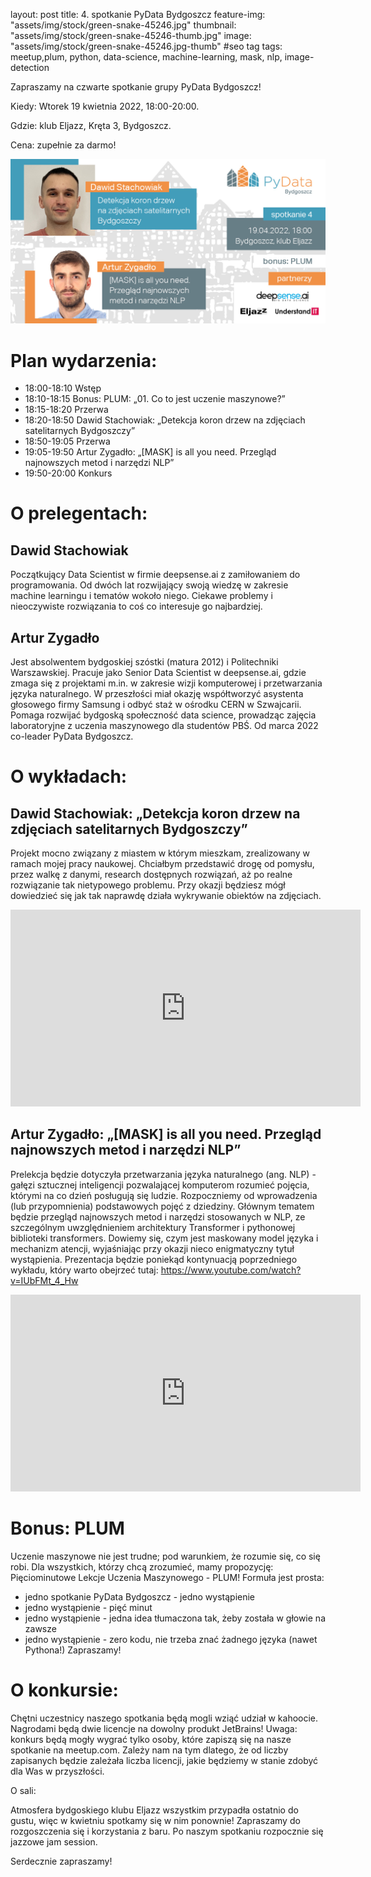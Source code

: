 layout: post
title: 4. spotkanie PyData Bydgoszcz
feature-img: "assets/img/stock/green-snake-45246.jpg"
thumbnail: "assets/img/stock/green-snake-45246-thumb.jpg"
image: "assets/img/stock/green-snake-45246.jpg-thumb" #seo tag
tags: meetup,plum, python, data-science, machine-learning, mask, nlp, image-detection

Zapraszamy na czwarte spotkanie grupy PyData Bydgoszcz!

Kiedy: Wtorek 19 kwietnia 2022, 18:00-20:00.

Gdzie: klub Eljazz, Kręta 3, Bydgoszcz.

Cena: zupełnie za darmo!


![Meetup image](/assets/img/meetups/2022.04-fb.jpg)

# Plan wydarzenia:

- 18:00-18:10 Wstęp
- 18:10-18:15 Bonus: PLUM: „01. Co to jest uczenie maszynowe?”
- 18:15-18:20 Przerwa
- 18:20-18:50 Dawid Stachowiak: „Detekcja koron drzew na zdjęciach satelitarnych Bydgoszczy”
- 18:50-19:05 Przerwa
- 19:05-19:50 Artur Zygadło: „[MASK] is all you need. Przegląd najnowszych metod i narzędzi NLP”
- 19:50-20:00 Konkurs


# O prelegentach:

## Dawid Stachowiak
Początkujący Data Scientist w firmie deepsense.ai z zamiłowaniem do programowania. Od dwóch lat rozwijający swoją wiedzę w zakresie machine learningu i tematów wokoło niego. Ciekawe problemy i nieoczywiste rozwiązania to coś co interesuje go najbardziej.

## Artur Zygadło
Jest absolwentem bydgoskiej szóstki (matura 2012) i Politechniki Warszawskiej. Pracuje jako Senior Data Scientist w deepsense.ai, gdzie zmaga się z projektami m.in. w zakresie wizji komputerowej i przetwarzania języka naturalnego. W przeszłości miał okazję współtworzyć asystenta głosowego firmy Samsung i odbyć staż w ośrodku CERN w Szwajcarii. Pomaga rozwijać bydgoską społeczność data science, prowadząc zajęcia laboratoryjne z uczenia maszynowego dla studentów PBŚ. Od marca 2022 co-leader PyData Bydgoszcz.

# O wykładach:

## Dawid Stachowiak: „Detekcja koron drzew na zdjęciach satelitarnych Bydgoszczy”
Projekt mocno związany z miastem w którym mieszkam, zrealizowany w ramach mojej pracy naukowej. Chciałbym przedstawić drogę od pomysłu, przez walkę z danymi, research dostępnych rozwiązań, aż po realne rozwiązanie tak nietypowego problemu. Przy okazji będziesz mógł dowiedzieć się jak tak naprawdę działa wykrywanie obiektów na zdjęciach.
<iframe width="560" height="315" src="https://www.youtube.com/embed/FxgQ1LXPbqc" frameborder="0" allow="accelerometer; autoplay; encrypted-media; gyroscope; picture-in-picture" allowfullscreen></iframe>

## Artur Zygadło: „[MASK] is all you need. Przegląd najnowszych metod i narzędzi NLP”
Prelekcja będzie dotyczyła przetwarzania języka naturalnego (ang. NLP) - gałęzi sztucznej inteligencji pozwalającej komputerom rozumieć pojęcia, którymi na co dzień posługują się ludzie. Rozpoczniemy od wprowadzenia (lub przypomnienia) podstawowych pojęć z dziedziny. Głównym tematem będzie przegląd najnowszych metod i narzędzi stosowanych w NLP, ze szczególnym uwzględnieniem architektury Transformer i pythonowej biblioteki transformers. Dowiemy się, czym jest maskowany model języka i mechanizm atencji, wyjaśniając przy okazji nieco enigmatyczny tytuł wystąpienia.
Prezentacja będzie poniekąd kontynuacją poprzedniego wykładu, który warto obejrzeć tutaj: https://www.youtube.com/watch?v=IUbFMt_4_Hw
<iframe width="560" height="315" src="https://www.youtube.com/embed/tiw-q6t9N5o" frameborder="0" allow="accelerometer; autoplay; encrypted-media; gyroscope; picture-in-picture" allowfullscreen></iframe>

# Bonus: PLUM

Uczenie maszynowe nie jest trudne; pod warunkiem, że rozumie się, co się robi. Dla wszystkich, którzy chcą zrozumieć, mamy propozycję: Pięciominutowe Lekcje Uczenia Maszynowego - PLUM! Formuła jest prosta:
- jedno spotkanie PyData Bydgoszcz - jedno wystąpienie
- jedno wystąpienie - pięć minut
- jedno wystąpienie - jedna idea tłumaczona tak, żeby została w głowie na zawsze
- jedno wystąpienie - zero kodu, nie trzeba znać żadnego języka (nawet Pythona!)
Zapraszamy!

# O konkursie:

Chętni uczestnicy naszego spotkania będą mogli wziąć udział w kahoocie. Nagrodami będą dwie licencje na dowolny produkt JetBrains!
Uwaga: konkurs będą mogły wygrać tylko osoby, które zapiszą się na nasze spotkanie na meetup.com. Zależy nam na tym dlatego, że od liczby zapisanych będzie zależała liczba licencji, jakie będziemy w stanie zdobyć dla Was w przyszłości.

O sali:

Atmosfera bydgoskiego klubu Eljazz wszystkim przypadła ostatnio do gustu, więc w kwietniu spotkamy się w nim ponownie! Zapraszamy do rozgoszczenia się i korzystania z baru. Po naszym spotkaniu rozpocznie się jazzowe jam session.

Serdecznie zapraszamy!
